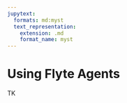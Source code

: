 ```yaml
---
jupytext:
  formats: md:myst
  text_representation:
    extension: .md
    format_name: myst
---
```


# Using Flyte Agents

TK

